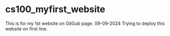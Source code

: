 # cs100_myfirst_website
This is for my 1st website on GitGub page.
09-09-2024 Trying to deploy this website on first line.